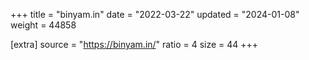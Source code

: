 +++
title = "binyam.in"
date = "2022-03-22"
updated = "2024-01-08"
weight = 44858

[extra]
source = "https://binyam.in/"
ratio = 4
size = 44
+++
